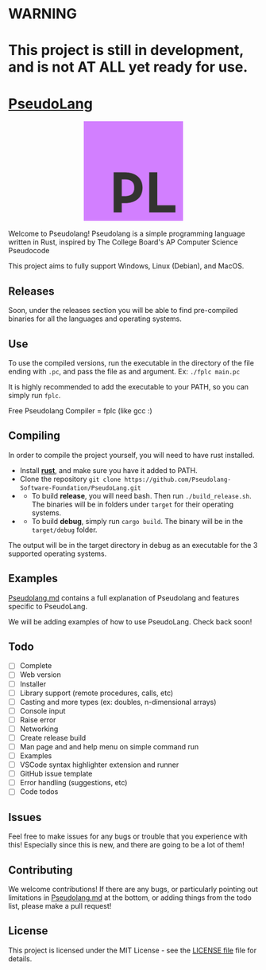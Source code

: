 # WARNING
# This project is still in development, and is not AT ALL yet ready for use.

# [PseudoLang](https://pseudo-lang.org/)

<p align="center">
    <img src="Pseudolang-Logo.png" alt="Pseudolang Logo" height="200px" width="auto">
</p>

Welcome to Pseudolang! Pseudolang is a simple programming language written in Rust, inspired by The College Board's AP Computer Science Pseudocode

This project aims to fully support Windows, Linux (Debian), and MacOS.

## Releases

Soon, under the releases section you will be able to find pre-compiled binaries for all the languages and operating systems.

## Use

To use the compiled versions, run the executable in the directory of the file ending with `.pc`, and pass the file as and argument. Ex: `./fplc main.pc`

It is highly recommended to add the executable to your PATH, so you can simply run `fplc`.

Free Pseudolang Compiler = fplc (like gcc :)

## Compiling

In order to compile the project yourself, you will need to have rust installed.

- Install [**rust**](https://www.rust-lang.org/tools/install), and make sure you have it added to PATH.
- Clone the repository `git clone https://github.com/Pseudolang-Software-Foundation/PseudoLang.git`
- - To build **release**, you will need bash. Then run `./build_release.sh`. The binaries will be in folders under `target` for their operating systems.
- - To build **debug**, simply run `cargo build`. The binary will be in the `target/debug` folder.

The output will be in the target directory in debug as an executable for the 3 supported operating systems.

## Examples

[Pseudolang.md](Pseudolang.md) contains a full explanation of Pseudolang and features specific to PseudoLang.

We will be adding examples of how to use PseudoLang. Check back soon!

## Todo

- [ ] Complete
- [ ] Web version
- [ ] Installer
- [ ] Library support (remote procedures, calls, etc)
- [ ] Casting and more types (ex: doubles, n-dimensional arrays)
- [ ] Console input
- [ ] Raise error
- [ ] Networking
- [ ] Create release build
- [ ] Man page and and help menu on simple command run
- [ ] Examples
- [ ] VSCode syntax highlighter extension and runner
- [ ] GitHub issue template
- [ ] Error handling (suggestions, etc)
- [ ] Code todos

## Issues

Feel free to make issues for any bugs or trouble that you experience with this! Especially since this is new, and there are going to be a lot of them!

## Contributing

We welcome contributions! If there are any bugs, or particularly pointing out limitations in [Pseudolang.md](Pseudolang.md) at the bottom, or adding things from the todo list, please make a pull request!

## License

This project is licensed under the MIT License - see the [LICENSE file](LICENSE) file for details.
